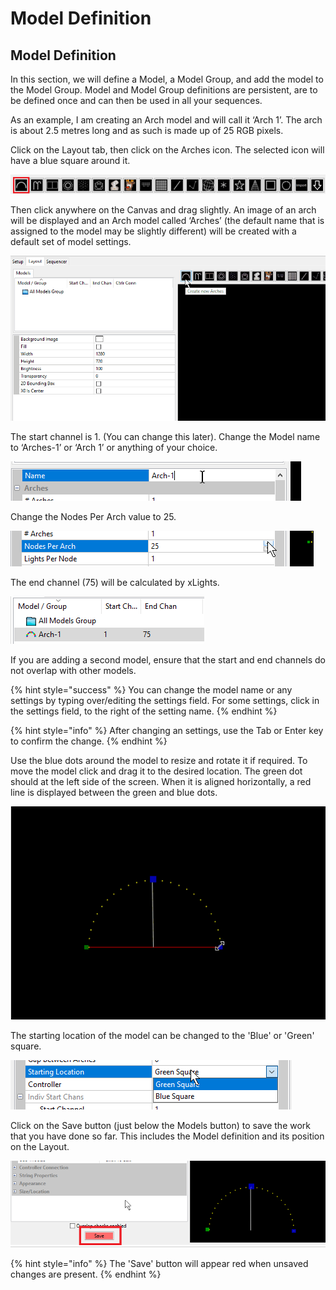 # Model Definition

## **Model Definition**

In this section, we will define a Model, a Model Group, and add the model to the Model Group. Model and Model Group definitions are persistent, are to be defined once and can then be used in all your sequences.

As an example, I am creating an Arch model and will call it ‘Arch 1’. The arch is about 2.5 metres long and as such is made up of 25 RGB pixels.   

Click on the Layout tab, then click on the Arches icon. The selected icon will have a blue square around it.

![](../../.gitbook/assets/image%20%2820%29.png)

Then click anywhere on the Canvas and drag slightly. An image of an arch will be displayed and an Arch model called ‘Arches’ \(the default name that is assigned to the model may be slightly different\) will be created with a default set of model settings.

![](../../.gitbook/assets/addarc%20%281%29.gif)

The start channel is 1. \(You can change this later\).  Change the Model name to ‘Arches-1’ or ‘Arch 1’ or anything of your choice. 

![](../../.gitbook/assets/image%20%28212%29.png)

Change the Nodes Per Arch value to 25.

![](../../.gitbook/assets/image%20%28211%29.png)

 The end channel \(75\) will be calculated by xLights. 

![](../../.gitbook/assets/image%20%28478%29.png)

If you are adding a second model, ensure that the start and end channels do not overlap with other models.

{% hint style="success" %}
You can change the model name or any settings by typing over/editing the settings field. For some settings, click in the settings field, to the right of the setting name.
{% endhint %}

{% hint style="info" %}
After changing an settings, use the Tab or Enter key to confirm the change. 
{% endhint %}

Use the blue dots around the model to resize and rotate it if required. To move the model click and drag it to the desired location. The green dot should at the left side of the screen. When it is aligned horizontally, a red line is displayed between the green and blue dots. 

![](../../.gitbook/assets/resize.gif)

The starting location of the model can be changed to the 'Blue' or 'Green' square. 

![](../../.gitbook/assets/image%20%28538%29.png)

 Click on the Save button \(just below the Models button\) to save the work that you have done so far. This includes the Model definition and its position on the Layout.

![](../../.gitbook/assets/image%20%28132%29.png)

{% hint style="info" %}
The 'Save' button will appear red when unsaved changes are present.
{% endhint %}

